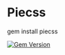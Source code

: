 # Piecss

gem install piecss

[![Gem Version](https://badge.fury.io/rb/piecss.svg)](http://badge.fury.io/rb/piecss)
